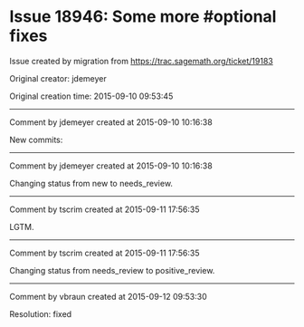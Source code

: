 # Issue 18946: Some more #optional fixes

Issue created by migration from https://trac.sagemath.org/ticket/19183

Original creator: jdemeyer

Original creation time: 2015-09-10 09:53:45




---

Comment by jdemeyer created at 2015-09-10 10:16:38

New commits:


---

Comment by jdemeyer created at 2015-09-10 10:16:38

Changing status from new to needs_review.


---

Comment by tscrim created at 2015-09-11 17:56:35

LGTM.


---

Comment by tscrim created at 2015-09-11 17:56:35

Changing status from needs_review to positive_review.


---

Comment by vbraun created at 2015-09-12 09:53:30

Resolution: fixed
